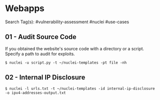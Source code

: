 # Webapps

Search Tag(s): #vulnerability-assessment #nuclei #use-cases

## 01 - Audit Source Code

If you obtained the website's source code with a directory or a script. Specify a path to audit for exploits.

```
$ nuclei -u script.py -t ~/nuclei-templates -pt file -nh
```

## 02 - Internal IP Disclosure

```
$ nuclei -l urls.txt -t ~/nuclei-templates -id internal-ip-disclosure -o ipv4-addresses-output.txt
```